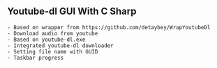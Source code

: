 ﻿## Youtube-dl GUI With C Sharp
	- Based on wrapper from https://github.com/detaybey/WrapYoutubeDl
	- Download audio from youtube
	- Based on youtube-dl.exe
	- Integrated youtube-dl downloader
	- Setting file name with GUID
	- Taskbar progress